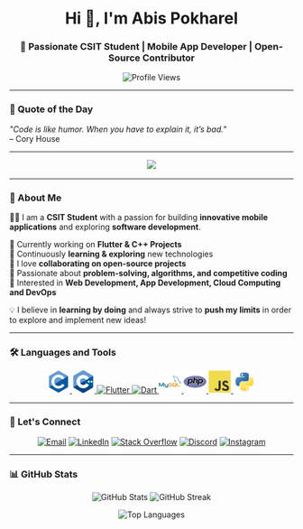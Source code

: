 <h1 align="center">Hi 👋, I'm Abis Pokharel</h1>
<h3 align="center">🚀 Passionate CSIT Student | Mobile App Developer | Open-Source Contributor</h3>

<p align="center">
  <img src="https://komarev.com/ghpvc/?username=abish-pokharel&label=Profile%20views&color=0e75b6&style=flat" alt="Profile Views" />
</p>

---

### 🌟 Quote of the Day  
_"Code is like humor. When you have to explain it, it’s bad."_  
– Cory House  

---

<p align="center">
  <img src="https://media.giphy.com/media/qgQUggAC3Pfv687qPC/giphy.gif" width="500">
</p>

---

### 🚀 About Me  
👨‍💻 I am a **CSIT Student** with a passion for building **innovative mobile applications** and exploring **software development**.  

🔹 Currently working on **Flutter & C++ Projects**  
🔹 Continuously **learning & exploring** new technologies  
🔹 I love **collaborating on open-source projects**  
🔹 Passionate about **problem-solving, algorithms, and competitive coding**  
🔹 Interested in **Web Development, App Development, Cloud Computing and DevOps**  

💡 I believe in **learning by doing** and always strive to **push my limits** in order to explore and implement new ideas!

---

### 🛠️ Languages and Tools  
<p align="center">
  <a href="https://www.cprogramming.com/" target="_blank" rel="noreferrer">
    <img src="https://raw.githubusercontent.com/devicons/devicon/master/icons/c/c-original.svg" alt="C" width="40" height="40"/>
  </a>
  <a href="https://www.w3schools.com/cpp/" target="_blank" rel="noreferrer">
    <img src="https://raw.githubusercontent.com/devicons/devicon/master/icons/cplusplus/cplusplus-original.svg" alt="C++" width="40" height="40"/>
  </a>
  <a href="https://flutter.dev" target="_blank" rel="noreferrer">
    <img src="https://www.vectorlogo.zone/logos/flutterio/flutterio-icon.svg" alt="Flutter" width="40" height="40"/>
  </a>
  <a href="https://dart.dev" target="_blank" rel="noreferrer">
    <img src="https://www.vectorlogo.zone/logos/dartlang/dartlang-icon.svg" alt="Dart" width="40" height="40"/>
  </a>
  <a href="https://www.mysql.com/" target="_blank" rel="noreferrer">
    <img src="https://raw.githubusercontent.com/devicons/devicon/master/icons/mysql/mysql-original-wordmark.svg" alt="MySQL" width="40" height="40"/>
  </a>
  <a href="https://www.php.net" target="_blank" rel="noreferrer">
    <img src="https://raw.githubusercontent.com/devicons/devicon/master/icons/php/php-original.svg" alt="PHP" width="40" height="40"/>
  </a>
  <a href="https://developer.mozilla.org/en-US/docs/Web/JavaScript" target="_blank" rel="noreferrer">
    <img src="https://raw.githubusercontent.com/devicons/devicon/master/icons/javascript/javascript-original.svg" alt="JavaScript" width="40" height="40"/>
  </a>
  <a href="https://www.python.org" target="_blank" rel="noreferrer">
    <img src="https://raw.githubusercontent.com/devicons/devicon/master/icons/python/python-original.svg" alt="Python" width="40" height="40"/>
  </a>
</p>

---

### 🤝 Let's Connect  
<p align="center">
  <a href="mailto:abishpokh@gmail.com"><img src="https://img.shields.io/badge/Email-D14836?style=for-the-badge&logo=gmail&logoColor=white" alt="Email"></a>
  <a href="https://www.linkedin.com/in/abish-pokharel-9aa2222a4/"><img src="https://img.shields.io/badge/LinkedIn-0A66C2?style=for-the-badge&logo=linkedin&logoColor=white" alt="LinkedIn"></a>
  <a href="https://stackoverflow.com/users/30015957/abispokharel"><img src="https://img.shields.io/badge/Stack%20Overflow-F58025?style=for-the-badge&logo=stackoverflow&logoColor=white" alt="Stack Overflow"></a>
  <a href="https://discord.com/users/732487479109615736"><img src="https://img.shields.io/badge/Discord-5865F2?style=for-the-badge&logo=discord&logoColor=white" alt="Discord"></a>
  <a href="https://www.instagram.com/thenameisabish/"><img src="https://img.shields.io/badge/Instagram-E4405F?style=for-the-badge&logo=instagram&logoColor=white" alt="Instagram"></a>
</p>

---

### 📊 GitHub Stats  
<p align="center">
  <img src="https://github-readme-stats.vercel.app/api?username=abish-pokharel&show_icons=true&theme=radical" width="48%" alt="GitHub Stats"/>  
  <img src="https://github-readme-streak-stats.herokuapp.com/?user=abish-pokharel&theme=radical" width="48%" alt="GitHub Streak"/>
</p>

<p align="center">
  <img src="https://github-readme-stats.vercel.app/api/top-langs/?username=abish-pokharel&layout=compact&theme=radical" alt="Top Languages"/>
</p>
